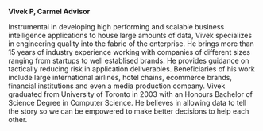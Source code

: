 **Vivek P, Carmel Advisor**

Instrumental in developing high performing and scalable business intelligence applications to house large amounts of data, Vivek specializes in engineering quality into the fabric of the enterprise. He brings more than 15 years of industry experience working with companies of different sizes ranging from startups to well establised brands. He provides guidance on tactically reducing risk in application deliverables. Beneficiaries of his work include large international airlines, hotel chains, ecommerce brands, financial institutions and even a media production company. Vivek graduated from University of Toronto in 2003 with an Honours Bachelor of Science Degree in Computer Science. He believes in allowing data to tell the story so we can be empowered to make better decisions to help each other.
